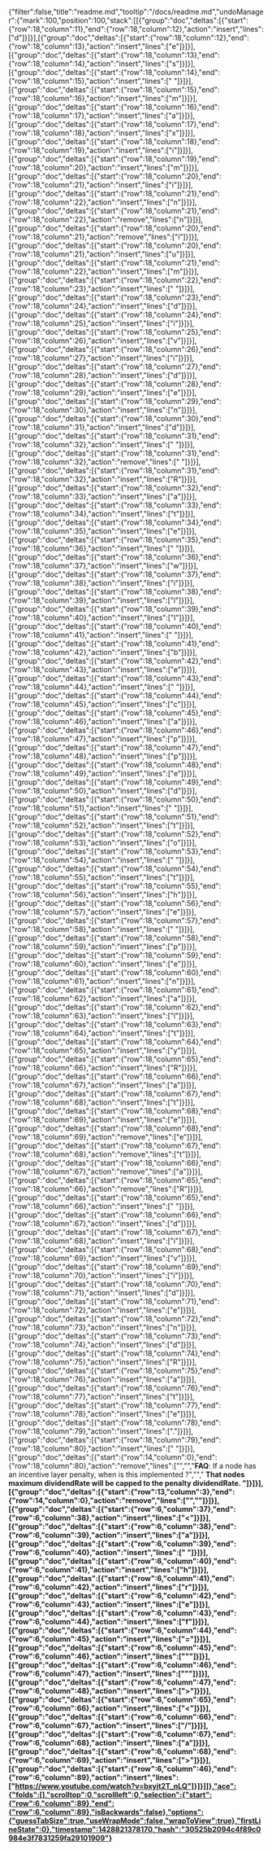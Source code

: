 {"filter":false,"title":"readme.md","tooltip":"/docs/readme.md","undoManager":{"mark":100,"position":100,"stack":[[{"group":"doc","deltas":[{"start":{"row":18,"column":11},"end":{"row":18,"column":12},"action":"insert","lines":["d"]}]}],[{"group":"doc","deltas":[{"start":{"row":18,"column":12},"end":{"row":18,"column":13},"action":"insert","lines":["e"]}]}],[{"group":"doc","deltas":[{"start":{"row":18,"column":13},"end":{"row":18,"column":14},"action":"insert","lines":["s"]}]}],[{"group":"doc","deltas":[{"start":{"row":18,"column":14},"end":{"row":18,"column":15},"action":"insert","lines":[" "]}]}],[{"group":"doc","deltas":[{"start":{"row":18,"column":15},"end":{"row":18,"column":16},"action":"insert","lines":["m"]}]}],[{"group":"doc","deltas":[{"start":{"row":18,"column":16},"end":{"row":18,"column":17},"action":"insert","lines":["a"]}]}],[{"group":"doc","deltas":[{"start":{"row":18,"column":17},"end":{"row":18,"column":18},"action":"insert","lines":["x"]}]}],[{"group":"doc","deltas":[{"start":{"row":18,"column":18},"end":{"row":18,"column":19},"action":"insert","lines":["i"]}]}],[{"group":"doc","deltas":[{"start":{"row":18,"column":19},"end":{"row":18,"column":20},"action":"insert","lines":["m"]}]}],[{"group":"doc","deltas":[{"start":{"row":18,"column":20},"end":{"row":18,"column":21},"action":"insert","lines":["i"]}]}],[{"group":"doc","deltas":[{"start":{"row":18,"column":21},"end":{"row":18,"column":22},"action":"insert","lines":["n"]}]}],[{"group":"doc","deltas":[{"start":{"row":18,"column":21},"end":{"row":18,"column":22},"action":"remove","lines":["n"]}]}],[{"group":"doc","deltas":[{"start":{"row":18,"column":20},"end":{"row":18,"column":21},"action":"remove","lines":["i"]}]}],[{"group":"doc","deltas":[{"start":{"row":18,"column":20},"end":{"row":18,"column":21},"action":"insert","lines":["u"]}]}],[{"group":"doc","deltas":[{"start":{"row":18,"column":21},"end":{"row":18,"column":22},"action":"insert","lines":["m"]}]}],[{"group":"doc","deltas":[{"start":{"row":18,"column":22},"end":{"row":18,"column":23},"action":"insert","lines":[" "]}]}],[{"group":"doc","deltas":[{"start":{"row":18,"column":23},"end":{"row":18,"column":24},"action":"insert","lines":["d"]}]}],[{"group":"doc","deltas":[{"start":{"row":18,"column":24},"end":{"row":18,"column":25},"action":"insert","lines":["i"]}]}],[{"group":"doc","deltas":[{"start":{"row":18,"column":25},"end":{"row":18,"column":26},"action":"insert","lines":["v"]}]}],[{"group":"doc","deltas":[{"start":{"row":18,"column":26},"end":{"row":18,"column":27},"action":"insert","lines":["i"]}]}],[{"group":"doc","deltas":[{"start":{"row":18,"column":27},"end":{"row":18,"column":28},"action":"insert","lines":["d"]}]}],[{"group":"doc","deltas":[{"start":{"row":18,"column":28},"end":{"row":18,"column":29},"action":"insert","lines":["e"]}]}],[{"group":"doc","deltas":[{"start":{"row":18,"column":29},"end":{"row":18,"column":30},"action":"insert","lines":["n"]}]}],[{"group":"doc","deltas":[{"start":{"row":18,"column":30},"end":{"row":18,"column":31},"action":"insert","lines":["d"]}]}],[{"group":"doc","deltas":[{"start":{"row":18,"column":31},"end":{"row":18,"column":32},"action":"insert","lines":[" "]}]}],[{"group":"doc","deltas":[{"start":{"row":18,"column":31},"end":{"row":18,"column":32},"action":"remove","lines":[" "]}]}],[{"group":"doc","deltas":[{"start":{"row":18,"column":31},"end":{"row":18,"column":32},"action":"insert","lines":["R"]}]}],[{"group":"doc","deltas":[{"start":{"row":18,"column":32},"end":{"row":18,"column":33},"action":"insert","lines":["a"]}]}],[{"group":"doc","deltas":[{"start":{"row":18,"column":33},"end":{"row":18,"column":34},"action":"insert","lines":["t"]}]}],[{"group":"doc","deltas":[{"start":{"row":18,"column":34},"end":{"row":18,"column":35},"action":"insert","lines":["e"]}]}],[{"group":"doc","deltas":[{"start":{"row":18,"column":35},"end":{"row":18,"column":36},"action":"insert","lines":[" "]}]}],[{"group":"doc","deltas":[{"start":{"row":18,"column":36},"end":{"row":18,"column":37},"action":"insert","lines":["w"]}]}],[{"group":"doc","deltas":[{"start":{"row":18,"column":37},"end":{"row":18,"column":38},"action":"insert","lines":["i"]}]}],[{"group":"doc","deltas":[{"start":{"row":18,"column":38},"end":{"row":18,"column":39},"action":"insert","lines":["l"]}]}],[{"group":"doc","deltas":[{"start":{"row":18,"column":39},"end":{"row":18,"column":40},"action":"insert","lines":["l"]}]}],[{"group":"doc","deltas":[{"start":{"row":18,"column":40},"end":{"row":18,"column":41},"action":"insert","lines":[" "]}]}],[{"group":"doc","deltas":[{"start":{"row":18,"column":41},"end":{"row":18,"column":42},"action":"insert","lines":["b"]}]}],[{"group":"doc","deltas":[{"start":{"row":18,"column":42},"end":{"row":18,"column":43},"action":"insert","lines":["e"]}]}],[{"group":"doc","deltas":[{"start":{"row":18,"column":43},"end":{"row":18,"column":44},"action":"insert","lines":[" "]}]}],[{"group":"doc","deltas":[{"start":{"row":18,"column":44},"end":{"row":18,"column":45},"action":"insert","lines":["c"]}]}],[{"group":"doc","deltas":[{"start":{"row":18,"column":45},"end":{"row":18,"column":46},"action":"insert","lines":["a"]}]}],[{"group":"doc","deltas":[{"start":{"row":18,"column":46},"end":{"row":18,"column":47},"action":"insert","lines":["p"]}]}],[{"group":"doc","deltas":[{"start":{"row":18,"column":47},"end":{"row":18,"column":48},"action":"insert","lines":["p"]}]}],[{"group":"doc","deltas":[{"start":{"row":18,"column":48},"end":{"row":18,"column":49},"action":"insert","lines":["e"]}]}],[{"group":"doc","deltas":[{"start":{"row":18,"column":49},"end":{"row":18,"column":50},"action":"insert","lines":["d"]}]}],[{"group":"doc","deltas":[{"start":{"row":18,"column":50},"end":{"row":18,"column":51},"action":"insert","lines":[" "]}]}],[{"group":"doc","deltas":[{"start":{"row":18,"column":51},"end":{"row":18,"column":52},"action":"insert","lines":["t"]}]}],[{"group":"doc","deltas":[{"start":{"row":18,"column":52},"end":{"row":18,"column":53},"action":"insert","lines":["o"]}]}],[{"group":"doc","deltas":[{"start":{"row":18,"column":53},"end":{"row":18,"column":54},"action":"insert","lines":[" "]}]}],[{"group":"doc","deltas":[{"start":{"row":18,"column":54},"end":{"row":18,"column":55},"action":"insert","lines":["t"]}]}],[{"group":"doc","deltas":[{"start":{"row":18,"column":55},"end":{"row":18,"column":56},"action":"insert","lines":["h"]}]}],[{"group":"doc","deltas":[{"start":{"row":18,"column":56},"end":{"row":18,"column":57},"action":"insert","lines":["e"]}]}],[{"group":"doc","deltas":[{"start":{"row":18,"column":57},"end":{"row":18,"column":58},"action":"insert","lines":[" "]}]}],[{"group":"doc","deltas":[{"start":{"row":18,"column":58},"end":{"row":18,"column":59},"action":"insert","lines":["p"]}]}],[{"group":"doc","deltas":[{"start":{"row":18,"column":59},"end":{"row":18,"column":60},"action":"insert","lines":["e"]}]}],[{"group":"doc","deltas":[{"start":{"row":18,"column":60},"end":{"row":18,"column":61},"action":"insert","lines":["n"]}]}],[{"group":"doc","deltas":[{"start":{"row":18,"column":61},"end":{"row":18,"column":62},"action":"insert","lines":["a"]}]}],[{"group":"doc","deltas":[{"start":{"row":18,"column":62},"end":{"row":18,"column":63},"action":"insert","lines":["l"]}]}],[{"group":"doc","deltas":[{"start":{"row":18,"column":63},"end":{"row":18,"column":64},"action":"insert","lines":["t"]}]}],[{"group":"doc","deltas":[{"start":{"row":18,"column":64},"end":{"row":18,"column":65},"action":"insert","lines":["y"]}]}],[{"group":"doc","deltas":[{"start":{"row":18,"column":65},"end":{"row":18,"column":66},"action":"insert","lines":["R"]}]}],[{"group":"doc","deltas":[{"start":{"row":18,"column":66},"end":{"row":18,"column":67},"action":"insert","lines":["a"]}]}],[{"group":"doc","deltas":[{"start":{"row":18,"column":67},"end":{"row":18,"column":68},"action":"insert","lines":["t"]}]}],[{"group":"doc","deltas":[{"start":{"row":18,"column":68},"end":{"row":18,"column":69},"action":"insert","lines":["e"]}]}],[{"group":"doc","deltas":[{"start":{"row":18,"column":68},"end":{"row":18,"column":69},"action":"remove","lines":["e"]}]}],[{"group":"doc","deltas":[{"start":{"row":18,"column":67},"end":{"row":18,"column":68},"action":"remove","lines":["t"]}]}],[{"group":"doc","deltas":[{"start":{"row":18,"column":66},"end":{"row":18,"column":67},"action":"remove","lines":["a"]}]}],[{"group":"doc","deltas":[{"start":{"row":18,"column":65},"end":{"row":18,"column":66},"action":"remove","lines":["R"]}]}],[{"group":"doc","deltas":[{"start":{"row":18,"column":65},"end":{"row":18,"column":66},"action":"insert","lines":[" "]}]}],[{"group":"doc","deltas":[{"start":{"row":18,"column":66},"end":{"row":18,"column":67},"action":"insert","lines":["d"]}]}],[{"group":"doc","deltas":[{"start":{"row":18,"column":67},"end":{"row":18,"column":68},"action":"insert","lines":["i"]}]}],[{"group":"doc","deltas":[{"start":{"row":18,"column":68},"end":{"row":18,"column":69},"action":"insert","lines":["v"]}]}],[{"group":"doc","deltas":[{"start":{"row":18,"column":69},"end":{"row":18,"column":70},"action":"insert","lines":["i"]}]}],[{"group":"doc","deltas":[{"start":{"row":18,"column":70},"end":{"row":18,"column":71},"action":"insert","lines":["d"]}]}],[{"group":"doc","deltas":[{"start":{"row":18,"column":71},"end":{"row":18,"column":72},"action":"insert","lines":["e"]}]}],[{"group":"doc","deltas":[{"start":{"row":18,"column":72},"end":{"row":18,"column":73},"action":"insert","lines":["n"]}]}],[{"group":"doc","deltas":[{"start":{"row":18,"column":73},"end":{"row":18,"column":74},"action":"insert","lines":["d"]}]}],[{"group":"doc","deltas":[{"start":{"row":18,"column":74},"end":{"row":18,"column":75},"action":"insert","lines":["R"]}]}],[{"group":"doc","deltas":[{"start":{"row":18,"column":75},"end":{"row":18,"column":76},"action":"insert","lines":["a"]}]}],[{"group":"doc","deltas":[{"start":{"row":18,"column":76},"end":{"row":18,"column":77},"action":"insert","lines":["t"]}]}],[{"group":"doc","deltas":[{"start":{"row":18,"column":77},"end":{"row":18,"column":78},"action":"insert","lines":["e"]}]}],[{"group":"doc","deltas":[{"start":{"row":18,"column":78},"end":{"row":18,"column":79},"action":"insert","lines":["."]}]}],[{"group":"doc","deltas":[{"start":{"row":18,"column":79},"end":{"row":18,"column":80},"action":"insert","lines":[" "]}]}],[{"group":"doc","deltas":[{"start":{"row":14,"column":0},"end":{"row":18,"column":80},"action":"remove","lines":["","","<b>FAQ</b>: If a node has an incentive layer penalty, when is this implemented ?","","<b> That nodes maximum dividendRate will be capped to the penalty dividendRate. "]}]}],[{"group":"doc","deltas":[{"start":{"row":13,"column":3},"end":{"row":14,"column":0},"action":"remove","lines":["",""]}]}],[{"group":"doc","deltas":[{"start":{"row":6,"column":37},"end":{"row":6,"column":38},"action":"insert","lines":["<"]}]}],[{"group":"doc","deltas":[{"start":{"row":6,"column":38},"end":{"row":6,"column":39},"action":"insert","lines":["a"]}]}],[{"group":"doc","deltas":[{"start":{"row":6,"column":39},"end":{"row":6,"column":40},"action":"insert","lines":[" "]}]}],[{"group":"doc","deltas":[{"start":{"row":6,"column":40},"end":{"row":6,"column":41},"action":"insert","lines":["h"]}]}],[{"group":"doc","deltas":[{"start":{"row":6,"column":41},"end":{"row":6,"column":42},"action":"insert","lines":["r"]}]}],[{"group":"doc","deltas":[{"start":{"row":6,"column":42},"end":{"row":6,"column":43},"action":"insert","lines":["e"]}]}],[{"group":"doc","deltas":[{"start":{"row":6,"column":43},"end":{"row":6,"column":44},"action":"insert","lines":["f"]}]}],[{"group":"doc","deltas":[{"start":{"row":6,"column":44},"end":{"row":6,"column":45},"action":"insert","lines":["="]}]}],[{"group":"doc","deltas":[{"start":{"row":6,"column":45},"end":{"row":6,"column":46},"action":"insert","lines":["\""]}]}],[{"group":"doc","deltas":[{"start":{"row":6,"column":46},"end":{"row":6,"column":47},"action":"insert","lines":["\""]}]}],[{"group":"doc","deltas":[{"start":{"row":6,"column":47},"end":{"row":6,"column":48},"action":"insert","lines":[">"]}]}],[{"group":"doc","deltas":[{"start":{"row":6,"column":65},"end":{"row":6,"column":66},"action":"insert","lines":["<"]}]}],[{"group":"doc","deltas":[{"start":{"row":6,"column":66},"end":{"row":6,"column":67},"action":"insert","lines":["/"]}]}],[{"group":"doc","deltas":[{"start":{"row":6,"column":67},"end":{"row":6,"column":68},"action":"insert","lines":["a"]}]}],[{"group":"doc","deltas":[{"start":{"row":6,"column":68},"end":{"row":6,"column":69},"action":"insert","lines":[">"]}]}],[{"group":"doc","deltas":[{"start":{"row":6,"column":46},"end":{"row":6,"column":89},"action":"insert","lines":["https://www.youtube.com/watch?v=bxyjt2T_nLQ"]}]}]]},"ace":{"folds":[],"scrolltop":0,"scrollleft":0,"selection":{"start":{"row":6,"column":89},"end":{"row":6,"column":89},"isBackwards":false},"options":{"guessTabSize":true,"useWrapMode":false,"wrapToView":true},"firstLineState":0},"timestamp":1428821378170,"hash":"30525b2094c4f89c0984e3f7831259fa29101909"}